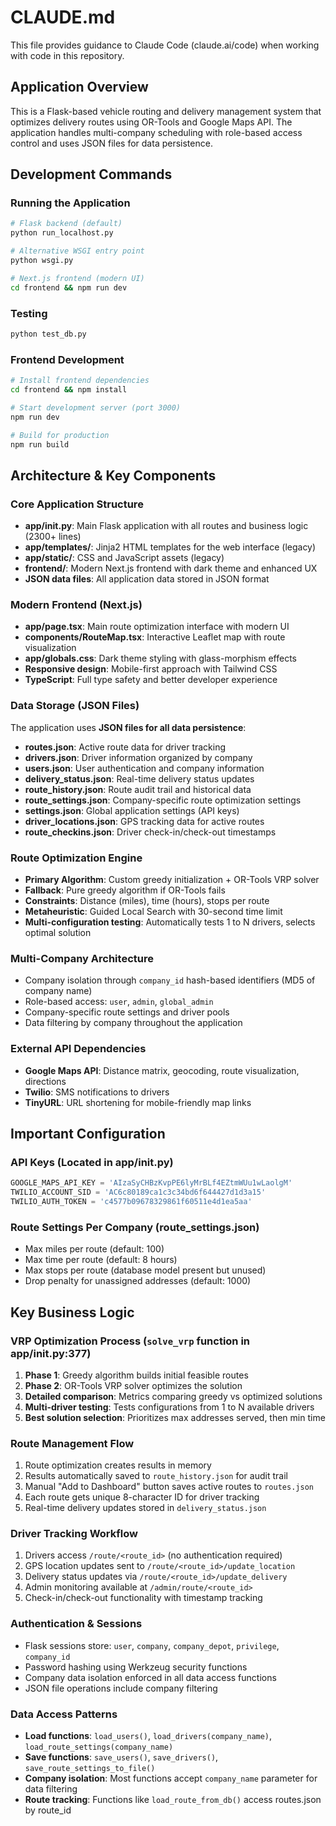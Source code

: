 # CLAUDE.md

This file provides guidance to Claude Code (claude.ai/code) when working with code in this repository.

## Application Overview

This is a Flask-based vehicle routing and delivery management system that optimizes delivery routes using OR-Tools and Google Maps API. The application handles multi-company scheduling with role-based access control and uses JSON files for data persistence.

## Development Commands

### Running the Application
```bash
# Flask backend (default)
python run_localhost.py

# Alternative WSGI entry point
python wsgi.py

# Next.js frontend (modern UI)
cd frontend && npm run dev
```

### Testing
```bash
python test_db.py
```

### Frontend Development
```bash
# Install frontend dependencies
cd frontend && npm install

# Start development server (port 3000)
npm run dev

# Build for production
npm run build
```

## Architecture & Key Components

### Core Application Structure
- **app/__init__.py**: Main Flask application with all routes and business logic (2300+ lines)
- **app/templates/**: Jinja2 HTML templates for the web interface (legacy)
- **app/static/**: CSS and JavaScript assets (legacy)
- **frontend/**: Modern Next.js frontend with dark theme and enhanced UX
- **JSON data files**: All application data stored in JSON format

### Modern Frontend (Next.js)
- **app/page.tsx**: Main route optimization interface with modern UI
- **components/RouteMap.tsx**: Interactive Leaflet map with route visualization
- **app/globals.css**: Dark theme styling with glass-morphism effects
- **Responsive design**: Mobile-first approach with Tailwind CSS
- **TypeScript**: Full type safety and better developer experience

### Data Storage (JSON Files)
The application uses **JSON files for all data persistence**:
- **routes.json**: Active route data for driver tracking
- **drivers.json**: Driver information organized by company
- **users.json**: User authentication and company information
- **delivery_status.json**: Real-time delivery status updates
- **route_history.json**: Route audit trail and historical data
- **route_settings.json**: Company-specific route optimization settings
- **settings.json**: Global application settings (API keys)
- **driver_locations.json**: GPS tracking data for active routes
- **route_checkins.json**: Driver check-in/check-out timestamps

### Route Optimization Engine
- **Primary Algorithm**: Custom greedy initialization + OR-Tools VRP solver
- **Fallback**: Pure greedy algorithm if OR-Tools fails
- **Constraints**: Distance (miles), time (hours), stops per route
- **Metaheuristic**: Guided Local Search with 30-second time limit
- **Multi-configuration testing**: Automatically tests 1 to N drivers, selects optimal solution

### Multi-Company Architecture
- Company isolation through `company_id` hash-based identifiers (MD5 of company name)
- Role-based access: `user`, `admin`, `global_admin`
- Company-specific route settings and driver pools
- Data filtering by company throughout the application

### External API Dependencies
- **Google Maps API**: Distance matrix, geocoding, route visualization, directions
- **Twilio**: SMS notifications to drivers
- **TinyURL**: URL shortening for mobile-friendly map links

## Important Configuration

### API Keys (Located in app/__init__.py)
```python
GOOGLE_MAPS_API_KEY = 'AIzaSyCHBzKvpPE6lyMrBLf4EZtmWUu1wLaolgM'
TWILIO_ACCOUNT_SID = 'AC6c80189ca1c3c34bd6f644427d1d3a15'
TWILIO_AUTH_TOKEN = 'c4577b09678329861f60511e4d1ea5aa'
```

### Route Settings Per Company (route_settings.json)
- Max miles per route (default: 100)
- Max time per route (default: 8 hours)
- Max stops per route (database model present but unused)
- Drop penalty for unassigned addresses (default: 1000)

## Key Business Logic

### VRP Optimization Process (`solve_vrp` function in app/__init__.py:377)
1. **Phase 1**: Greedy algorithm builds initial feasible routes
2. **Phase 2**: OR-Tools VRP solver optimizes the solution
3. **Detailed comparison**: Metrics comparing greedy vs optimized solutions
4. **Multi-driver testing**: Tests configurations from 1 to N available drivers
5. **Best solution selection**: Prioritizes max addresses served, then min time

### Route Management Flow
1. Route optimization creates results in memory
2. Results automatically saved to `route_history.json` for audit trail
3. Manual "Add to Dashboard" button saves active routes to `routes.json`
4. Each route gets unique 8-character ID for driver tracking
5. Real-time delivery updates stored in `delivery_status.json`

### Driver Tracking Workflow
1. Drivers access `/route/<route_id>` (no authentication required)
2. GPS location updates sent to `/route/<route_id>/update_location`
3. Delivery status updates via `/route/<route_id>/update_delivery`
4. Admin monitoring available at `/admin/route/<route_id>`
5. Check-in/check-out functionality with timestamp tracking

### Authentication & Sessions
- Flask sessions store: `user`, `company`, `company_depot`, `privilege`, `company_id`
- Password hashing using Werkzeug security functions
- Company data isolation enforced in all data access functions
- JSON file operations include company filtering

### Data Access Patterns
- **Load functions**: `load_users()`, `load_drivers(company_name)`, `load_route_settings(company_name)`
- **Save functions**: `save_users()`, `save_drivers()`, `save_route_settings_to_file()`
- **Company isolation**: Most functions accept `company_name` parameter for data filtering
- **Route tracking**: Functions like `load_route_from_db()` access routes.json by route_id